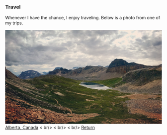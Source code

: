 ---
---
### Travel
Whenever I have the chance, I enjoy traveling. Below is a photo from one of my trips. 

![Lake Helen](/pics/IMG_6896.JPG)
[Alberta, Canada](https://goo.gl/maps/NBE9uhN3whaPzVR17)
< br/>
< br/>
< br/>
[Return](/main/)
